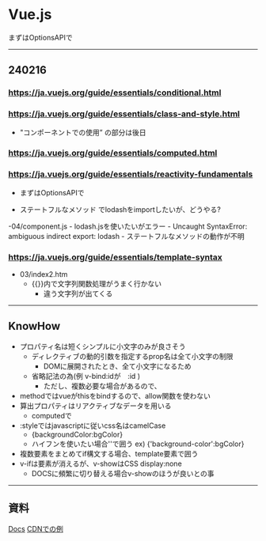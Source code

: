 # Vue.js

まずはOptionsAPIで

--------------------------------------------------------------------------------
## 240216

### https://ja.vuejs.org/guide/essentials/conditional.html


### https://ja.vuejs.org/guide/essentials/class-and-style.html

- "コンポーネントでの使用” の部分は後日

### https://ja.vuejs.org/guide/essentials/computed.html

### https://ja.vuejs.org/guide/essentials/reactivity-fundamentals

- まずはOptionsAPIで

- ステートフルなメソッド でlodashをimportしたいが、どうやる?

-04/component.js
    - lodash.jsを使いたいがエラー
        - Uncaught SyntaxError: ambiguous indirect export: lodash
    - ステートフルなメソッドの動作が不明
    
### https://ja.vuejs.org/guide/essentials/template-syntax

- 03/index2.htm
    - {{}}内で文字列関数処理がうまく行かない
        - 違う文字列が出てくる

--------------------------------------------------------------------------------
## KnowHow

- プロパティ名は短くシンプルに小文字のみが良さそう
    - ディレクティブの動的引数を指定するprop名は全て小文字の制限
        - DOMに展開されたとき、全て小文字になるため
    - 省略記法の為(例 v-bind:idが　:id )
        - ただし、複数必要な場合があるので、
- methodではvueがthisをbindするので、allow関数を使わない
- 算出プロパティはリアクティブなデータを用いる
    - computedで
- :styleではjavascriptに従いcss名はcamelCase
    - {backgroundColor:bgColor}
    - ハイフンを使いたい場合''で囲う ex) {'background-color':bgColor}
- 複数要素をまとめてif構文する場合、template要素で囲う
- v-ifは要素が消えるが、v-showはCSS display:none
    - DOCSに頻繁に切り替える場合v-showのほうが良いとの事


--------------------------------------------------------------------------------
## 資料

[Docs](https://ja.vuejs.org/guide/introduction)
[CDNでの例](https://qiita.com/aster-mnch/items/3e2cf8b77fe4eb9936e4)

